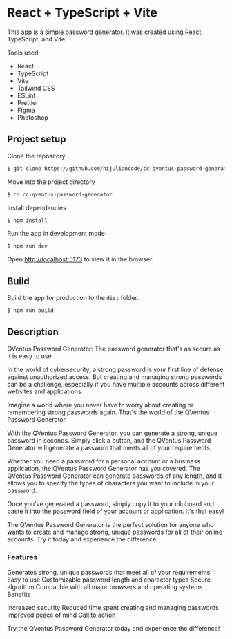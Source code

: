 # React + TypeScript + Vite

This app is a simple password generator. It was created using React, TypeScript, and Vite.

Tools used:
- React
- TypeScript
- Vite
- Tailwind CSS
- ESLint
- Prettier
- Figma
- Photoshop


## Project setup

Clone the repository 
```bash
$ git clone https://github.com/hijuliancode/cc-qventus-password-generator.git
```
Move into the project directory
```bash
$ cd cc-qventus-password-generator
```
Install dependencies
```bash
$ npm install
```
Run the app in development mode
```bash
$ npm run dev
```
Open [http://localhost:5173](http://localhost:5173) to view it in the browser.

## Build

Build the app for production to the `dist` folder.
```bash
$ npm run build
```


## Description

QVentus Password Generator: The password generator that's as secure as it is easy to use.

In the world of cybersecurity, a strong password is your first line of defense against unauthorized access. But creating and managing strong passwords can be a challenge, especially if you have multiple accounts across different websites and applications.

Imagine a world where you never have to worry about creating or remembering strong passwords again. That's the world of the QVentus Password Generator.

With the QVentus Password Generator, you can generate a strong, unique password in seconds. Simply click a button, and the QVentus Password Generator will generate a password that meets all of your requirements.

Whether you need a password for a personal account or a business application, the QVentus Password Generator has you covered. The QVentus Password Generator can generate passwords of any length, and it allows you to specify the types of characters you want to include in your password.

Once you've generated a password, simply copy it to your clipboard and paste it into the password field of your account or application. It's that easy!

The QVentus Password Generator is the perfect solution for anyone who wants to create and manage strong, unique passwords for all of their online accounts. Try it today and experience the difference!

### Features

Generates strong, unique passwords that meet all of your requirements
Easy to use
Customizable password length and character types
Secure algorithm
Compatible with all major browsers and operating systems
Benefits

Increased security
Reduced time spent creating and managing passwords
Improved peace of mind
Call to action

Try the QVentus Password Generator today and experience the difference!
